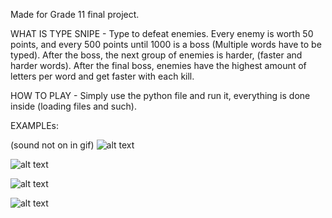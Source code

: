 Made for Grade 11 final project.

WHAT IS TYPE SNIPE - Type to defeat enemies. Every enemy is worth 50 points, and every 500 points until 1000 is a boss (Multiple words have to be typed). After the boss, the next group of enemies is harder, (faster and harder words). After the final boss, enemies have the highest amount of letters per word and get faster with each
kill.

HOW TO PLAY - Simply use the python file and run it, everything is done inside (loading files and such).


EXAMPLEs:

(sound not on in gif)
![alt text](https://github.com/UmerAhmad/Type-Snipe---Python-PyGame/blob/master/examples/examplegif.gif)


![alt text](https://github.com/UmerAhmad/Type-Snipe---Python-PyGame/blob/master/examples/example1.PNG)



![alt text](https://github.com/UmerAhmad/Type-Snipe---Python-PyGame/blob/master/examples/example2.PNG)



![alt text](https://github.com/UmerAhmad/Type-Snipe---Python-PyGame/blob/master/examples/example3.PNG)
